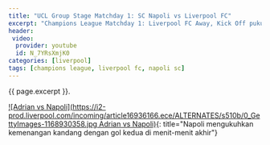 ```yaml
---
title: "UCL Group Stage Matchday 1: SC Napoli vs Liverpool FC"
excerpt: "Champions League Matchday 1: Liverpool FC Away, Kick Off pukul 02:00 WIB, Rabu, 17 September 2019. Hasil Akhir: Kalah 2-0"
header:
 video:
  provider: youtube
  id: N_7YRsXmjK0
categories: [liverpool]
tags: [champions league, liverpool fc, napoli sc]
---
```

{{ page.excerpt }}.

[![Adrian vs Napoli](https://i2-prod.liverpool.com/incoming/article16936166.ece/ALTERNATES/s510b/0_GettyImages-1168930358.jpg Adrian vs Napoli)](https://i2-prod.liverpool.com/incoming/article16936166.ece/ALTERNATES/s810/0_GettyImages-1168930358.jpg){: title="Napoli mengukuhkan kemenangan kandang dengan gol kedua di menit-menit akhir"}
